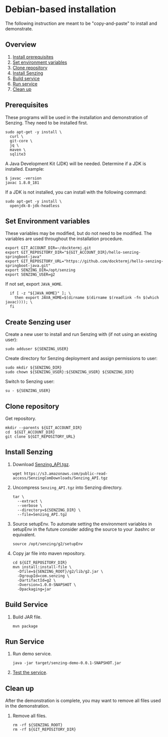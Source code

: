 # Debian-based installation

The following instruction are meant to be "copy-and-paste" to install and demonstrate.

## Overview

1. [Install prerequisites](#prerequisites)
1. [Set environment variables](#set-environment-variables)
1. [Clone repository](#clone-repository)
1. [Install Senzing](#install-senzing)
1. [Build service](#build-service)
1. [Run service](#run-service)
1. [Clean up](#clean-up)


## Prerequisites

These programs will be used in the installation and demonstration of Senzing.
They need to be installed first.

```console
sudo apt-get -y install \
  curl \
  git-core \
  jq \
  maven \
  sqlite3
```

A Java Development Kit (JDK) will be needed.
Determine if a JDK is installed. Example:

```console
$ javac -version
javac 1.8.0_181
```

If a JDK is not installed, you can install with the following command:

```console
sudo apt-get -y install \
  openjdk-8-jdk-headless
```

## Set Environment variables

These variables may be modified, but do not need to be modified.
The variables are used throughout the installation procedure.

```console
export GIT_ACCOUNT_DIR=~/docktermj.git
export GIT_REPOSITORY_DIR="${GIT_ACCOUNT_DIR}/hello-senzing-springboot-java"
export GIT_REPOSITORY_URL="https://github.com/docktermj/hello-senzing-springboot-java.git"
export SENZING_DIR=/opt/senzing
export SENZING_USER=g2
```

If not set, export `JAVA_HOME`.

```console
  if [ -z "${JAVA_HOME}" ]; \
    then export JAVA_HOME=$(dirname $(dirname $(readlink -fn $(which javac)))); \
  fi
```

## Create Senzing user

Create a new user to install and run Senzing with (if not using an existing user):

```console
sudo adduser ${SENZING_USER}
```

Create directory for Senzing deployment and assign permissions to user:

```console
sudo mkdir ${SENZING_DIR}
sudo chown ${SENZING_USER}:${SENZING_USER} ${SENZING_DIR}
```

Switch to Senzing user:

```console
su - ${SENZING_USER}
```

## Clone repository

Get repository.

```console
mkdir --parents ${GIT_ACCOUNT_DIR}
cd  ${GIT_ACCOUNT_DIR}
git clone ${GIT_REPOSITORY_URL}
```

## Install Senzing

1. Download [Senzing_API.tgz](https://s3.amazonaws.com/public-read-access/SenzingComDownloads/Senzing_API.tgz).

    ```console
    wget https://s3.amazonaws.com/public-read-access/SenzingComDownloads/Senzing_API.tgz
    ```

1. Uncompress `Senzing_API.tgz` into Senzing directory.

    ```console
    tar \
      --extract \
      --verbose \
      --directory=${SENZING_DIR} \
      --file=Senzing_API.tgz
    ```
    
1. Source setupEnv.
   To automate setting the environment variables in setupEnv in the future consider adding the source to your .bashrc or equivalent.  

    ```console
    source /opt/senzing/g2/setupEnv
    ```


1. Copy jar file into maven repository.

    ```console
    cd ${GIT_REPOSITORY_DIR}
    mvn install:install-file \
      -Dfile=${SENZING_ROOT}/g2/lib/g2.jar \
      -DgroupId=com.senzing \
      -DartifactId=g2 \
      -Dversion=1.0.0-SNAPSHOT \
      -Dpackaging=jar
    ```

## Build Service

1. Build JAR file.

    ```console
    mvn package
    ```

## Run Service

1. Run demo service.

    ```console
    java -jar target/senzing-demo-0.0.1-SNAPSHOT.jar
    ```

1. [Test the service](../README.md#test).

## Clean up

After the demonstration is complete,
you may want to remove all files used in the demonstration.

1. Remove all files.

    ```console
    rm -rf ${SENZING_ROOT}
    rm -rf ${GIT_REPOSITORY_DIR}
    ```
